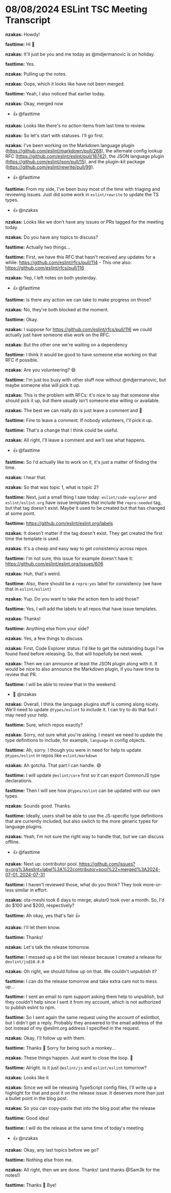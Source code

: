 # 08/08/2024 ESLint TSC Meeting Transcript

**nzakas:** Howdy!

**fasttime:** Hi 👋

**nzakas:** It'll just be you and me today as @mdjermanovic is on holiday.

**fasttime:** Yes.

**nzakas:** Pulling up the notes.

**nzakas:** Oops, which it looks like have not been merged.

**fasttime:** Yeah, I also noticed that earlier today.

**nzakas:** Okay, merged now
 * 👍 @fasttime

**nzakas:** Looks like there's no action items from last time to review.

**nzakas:** So let's start with statuses. I'll go first.

**nzakas:** I've been working on the Markdown language plugin (https://github.com/eslint/markdown/pull/268), the alternate config lookup RFC (https://github.com/eslint/eslint/pull/18742), the JSON language plugin (https://github.com/eslint/json/pull/15), and the plugin-kit package (https://github.com/eslint/rewrite/pull/99).
 * 👍 @fasttime

**fasttime:** From my side, I've been busy most of the time with triaging and reviewing issues. Just did some work in `eslint/rewrite` to update the TS types.
 * 👍 @nzakas

**nzakas:** Looks like we don't have any issues or PRs tagged for the meeting today.

**nzakas:** Do you have any topics to discuss?

**fasttime:** Actually two things...

**fasttime:** First, we have this RFC that hasn't received any updates for a while: https://github.com/eslint/rfcs/pull/114 - This one also: https://github.com/eslint/rfcs/pull/116

**nzakas:** Yep, I left notes on both yesterday.
 * 👍 @fasttime

**fasttime:** Is there any action we can take to make progress on those?

**nzakas:** No, they're both blocked at the moment.

**fasttime:** Okay.

**nzakas:** I suppose for https://github.com/eslint/rfcs/pull/116 we could actually just have someone else work on the RFC.

**nzakas:** But the other one we're waiting on a dependency

**fasttime:** I think it would be good to have someone else working on that RFC if possible.

**nzakas:** Are you volunteering? 😄

**fasttime:** I'm just too busy with other stuff now without @mdjermanovic, but maybe someone else will pick it up.

**nzakas:** This is the problem with RFCs: it's nice to say that someone else should pick it up, but there usually isn't someone else willing or available.

**nzakas:** The best we can really do is just leave a comment and 🤞

**fasttime:** Fine to leave a comment. If nobody volunteers, I'll pick it up.

**fasttime:** That's a change that I think could be useful.

**nzakas:** All right, I'll leave a comment and we'll see what happens.
 * 👍 @fasttime

**fasttime:** So I'd actually like to work on it, it's just a matter of finding the time.

**nzakas:** I hear that.

**nzakas:** So that was topic 1, what is topic 2?

**fasttime:** Next, just a small thing I saw today: `eslint/code-explorer` and `eslint/eslint.org` have issue templates that include the `repro:needed` tag, but that tag doesn't exist. Maybe it used to be created but that has changed at some point.

**fasttime:** https://github.com/eslint/eslint.org/labels

**nzakas:** It doesn't matter if the tag doesn't exist. They get created the first time the template is used.

**nzakas:** It's a cheap and easy way to get consistency across repos

**fasttime:** I'm not sure, this issue for example doesn't have it: https://github.com/eslint/eslint.org/issues/606

**nzakas:** Huh, that's weird.

**fasttime:** Also, there should be a `repro:yes` label for consistency (we have that in `eslint/eslint`)

**nzakas:** Yup. Do you want to take the action item to add those?

**fasttime:** Yes, I will add the labels to all repos that have issue templates.

**nzakas:** Thanks!

**fasttime:** Anything else from your side?

**nzakas:** Yes, a few things to discuss.

**nzakas:** First, Code Explorer status: I'd like to get the outstanding bugs I've found fixed before releasing. So, that will hopefully be next week.

**nzakas:** Then we can announce at least the JSON plugin along with it. It would be nice to also announce the Markdown plugin, if you have time to review that PR.

**fasttime:** I will be able to review that in the weekend.
 * 🙏 @nzakas

**nzakas:** Overall, I think the language plugins stuff is coming along nicely. We'll need to update `@types/eslint` to include it. I can try to do that but I may need your help.

**fasttime:** Sure, which repos exactly?

**nzakas:** Sorry, not sure what you're asking. I meant we need to update the type definitions to include, for example, `language` in config objects.

**fasttime:** Ah, sorry. I though you were in need for help to update `@types/eslint` in repos like `eslint/markdown`

**nzakas:** Ah gotcha. That part I can handle. 😄

**fasttime:** I will update `@eslint/core` first so it can export CommonJS type declarations.

**fasttime:** Then I will see how `@types/eslint` can be updated with our own types.

**nzakas:** Sounds good. Thanks.

**fasttime:** Ideally, users shall be able to use the JS-specific type definitions that are currently included, but also switch to the more generic types for language plugins.

**nzakas:** Yeah, I'm not sure the right way to handle that, but we can discuss offline.
 * 👍 @fasttime

**nzakas:** Next up: contributor pool. https://github.com/issues?q=org%3Aeslint+label%3A%22contributor+pool%22+merged%3A2024-07-01..2024-07-31

**fasttime:** I haven't reviewed those, what do you think? They look more-or-less similar in effort.

**nzakas:** ota-meshi took 6 days to merge; akulsr0 took over a month. So, I'd do $100 and $200, respectively?

**fasttime:** Ah okay, yes that's fair 👍

**nzakas:** I'll let them know.

**fasttime:** Thanks!

**nzakas:** Let's talk the release tomorrow.

**fasttime:** I messed up a bit the last release because I created a release for `@eslint/js@10.0.0`

**nzakas:** Oh right, we should follow up on that. We couldn't unpublish it?

**fasttime:** I can do the release tomorrow and take extra care not to mess up...

**fasttime:** I sent an email to npm support asking them help to unpublish, but they couldn't help since I sent it from my account, which is not authorized to publish eslint to npm.

**fasttime:** So I sent again the same request using the account of eslintbot, but I didn't get a reply. Probably they answered to the email address of the bot instead of my @eslint.org address I specified in the request.

**nzakas:** Okay, I'll follow up with them.

**fasttime:** Thanks 🙏  Sorry for being such a monkey...

**nzakas:** These things happen. Just want to close the loop. 🙂

**fasttime:** Alright. Is it just `@eslint/js` and `eslint/eslint` tomorrow?

**nzakas:** Looks like it

**nzakas:** Since we will be releasing TypeScript config files, I'll write up a highlight for that and post it on the release issue. It deserves more than just a bullet point in the blog post.

**nzakas:** So you can copy-paste that into the blog post after the release

**fasttime:** Good idea!

**fasttime:** I will do the release at the same time of today's meeting
 * 👍 @nzakas

**nzakas:** Okay, any last topics before we go?

**fasttime:** Nothing else from me.

**nzakas:** All right, then we are done. Thanks! (and thanks @Sam3k for the notes!)

**fasttime:** Thanks 👋 Bye!
